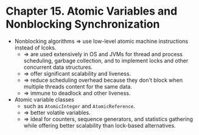 # Chapter 15. Atomic Variables and Nonblocking Synchronization

* Nonblocking algorithms => use low-level atomic machine instructions instead of lcoks.
  * => are used extensively in OS and JVMs for thread and process scheduling, garbage collection, and to implement locks and other concurrent data structures.
  * => offer significant scalability and liveness.
  * => reduce scheduling overhead because they don't block when multiple threads content for the same data.
  * => immune to deadlock and other liveness.
* Atomic variable classes
  * such as `AtomicInteger` and `AtomicReference`.
  * => better volatile variables.
  * => ideal for counters, sequence generators, and statistics gathering while offering better scalability than lock-based alternatives.
